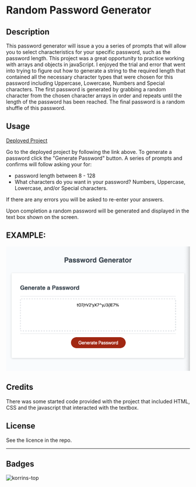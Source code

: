 # Random Password Generator

## Description 

This password generator will issue a you a series of prompts that will allow you to select characteristics for your specific password, such as the password length. This project was a great opportunity to practice working with arrays and objects in javaScript. I enjoyed the trial and error that went into trying to figure out how to generate a string to the required length that contained all the necessary character types that were chosen for this password including Uppercase, Lowercase, Numbers and Special characters. The first password is generated by grabbing a random character from the chosen character arrays in order and repeats until the length of the password has been reached. The final password is a random shuffle of this password. 



## Usage 
[Deployed Project](https://korrin-f.github.io/random-password-generator/)

Go to the deployed project by following the link above.
To generate a password click the "Generate Password" button.
A series of prompts and confirms will follow asking your for:
- password length between 8 - 128
- What characters do you want in your password? Numbers, Uppercase, Lowercase, and/or Special characters.


If there are any errors you will be asked to re-enter your answers.

Upon completion a random password will be generated and displayed in the text box shown on the screen. 

EXAMPLE:
---
![screenshot](assets/screenshot.png)



## Credits

There was some started code provided with the project that included HTML, CSS and the javascript that interacted with the textbox. 


## License

See the licence in the repo.


---


## Badges

![korrins-top](https://img.shields.io/github/languages/top/korrin-f/random-password-generator)


